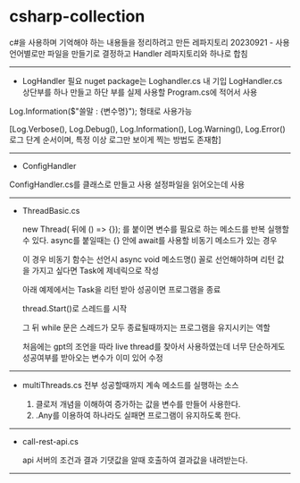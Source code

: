# csharp-collection
c#을 사용하며 기억해야 하는 내용들을 정리하려고 만든 레파지토리
20230921 - 사용 언어별로만 파일을 만들기로 결정하고 Handler 레파지토리와 하나로 합침


-------------------------------------------------

 - LogHandler
 필요 nuget package는 Loghandler.cs 내 기입
 LogHandler.cs 상단부를 하나 만들고
 하단 부를 실제 사용할 Program.cs에 적어서 사용
 
 Log.Information($"쓸말 : {변수명}"); 형태로 사용가능 
 
 [Log.Verbose(), Log.Debug(), Log.Information(), Log.Warning(), Log.Error() 로그 단계 순서이며, 특정 이상 로그만 보이게 찍는 방법도 존재함]


------------------------------------

- ConfigHandler

 ConfigHandler.cs를 클래스로 만들고 사용
 설정파일을 읽어오는데 사용

------------------------------------------------------------------

  
- ThreadBasic.cs

  new Thread( 뒤에 () => {}); 를 붙이면 변수를 필요로 하는 메소드를 반복 실행할 수 있다.
  async를 붙일때는 {} 안에 await를 사용할 비동기 메소드가 있는 경우
  
  이 경우 비동기 함수는 선언시 async void 메소드명() 꼴로 선언해야하며
  리턴 값을 가지고 싶다면 Task<T>에 제네릭으로 작성

  아래 예제에서는 Task<bool>을 리턴 받아 성공이면 프로그램을 종료

  thread.Start()로 스레드를 시작

  그 뒤 while 문은 스레드가 모두 종료될때까지는 프로그램을 유지시키는 역할

  처음에는 gpt의 조언을 따라 live thread를 찾아서 사용하였는데
  너무 단순하게도 성공여부를 받아오는 변수가 이미 있어 수정
  
------------------------------------------------------------------


- multiThreads.cs
  전부 성공할때까지 계속 메소드를 실행하는 소스

  1. 클로저 개념을 이해하여 증가하는 값을 변수를 만들어 사용한다.
  2. .Any를 이용하여 하나라도 실패면 프로그램이 유지하도록 한다.
------------------------------------------------------------------

- call-rest-api.cs

  api 서버의 조건과 결과 기댓값을 알때 호출하여 결과값을 내려받는다.
------------------------------------------------------------------


